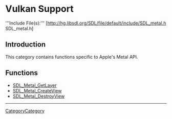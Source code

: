 # Vulkan Support

'''Include File(s):''' [http://hg.libsdl.org/SDL/file/default/include/SDL_metal.h SDL_metal.h]

## Introduction

This category contains functions specific to Apple's Metal API.

## Functions

<!-- BEGIN CATEGORY LIST -->
- [SDL_Metal_GetLayer](SDL_Metal_GetLayer.md)
- [SDL_Metal_CreateView](SDL_Metal_CreateView.md)
- [SDL_Metal_DestroyView](SDL_Metal_DestoryView.md)
<!-- END CATEGORY LIST -->

----
[CategoryCategory](CategoryCategory.md)
